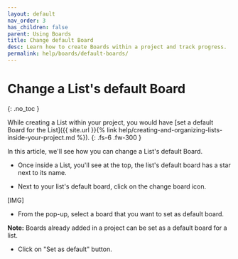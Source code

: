 ```yaml
---
layout: default
nav_order: 3
has_children: false
parent: Using Boards
title: Change default Board
desc: Learn how to create Boards within a project and track progress.
permalink: help/boards/default-boards/
---
```

# Change a List's default Board
{: .no_toc }

While creating a List within your project, you would have [set a default Board for the List]({{ site.url }}{% link help/creating-and-organizing-lists-inside-your-project.md %}).
{: .fs-6 .fw-300 }

In this article, we'll see how you can change a List's default Board.

- Once inside a List, you'll see at the top, the list's default board has a star next to its name.

- Next to your list's default board, click on the change board icon.

[IMG]

- From the pop-up, select a board that you want to set as default board.

__Note:__ Boards already added in a project can be set as a default board for a list.

- Click on "Set as default" button.


